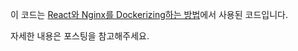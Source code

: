 이 코드는 [React와 Nginx를 Dockerizing하는 방법](https://codechacha.com/ko/dockerizing-react-with-nginx/)에서 사용된 코드입니다.

자세한 내용은 포스팅을 참고해주세요.
